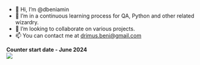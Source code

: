 - 👋 Hi, I’m @dbeniamin
- 🌱 I’m in a continuous learning process for QA, Python and other related wizardry.
- 💞️ I’m looking to collaborate on various projects.
- 📫 You can contact me at drimus.beni@gmail.com

**Counter start date - June 2024**  
![](https://komarev.com/ghpvc/?username=dbeniamin&label=PROFILE+VIEWS)
<!---
dbeniamin/dbeniamin is a ✨ special ✨ repository because its `README.md` (this file) appears on your GitHub profile.
You can click the Preview link to take a look at your changes.
--->
